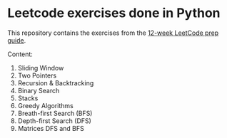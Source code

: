 # Leetcode exercises done in Python

This repository contains the exercises from the [12-week LeetCode prep guide](https://www.youtube.com/watch?v=UKP-Vca9Q4c&t=368s).

Content:

1. Sliding Window
2. Two Pointers
3. Recursion & Backtracking
4. Binary Search
5. Stacks
6. Greedy Algorithms
7. Breath-first Search (BFS)
8. Depth-first Search (DFS)
9. Matrices DFS and BFS
